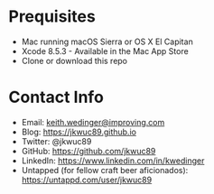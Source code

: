 # Prequisites
 * Mac running macOS Sierra or OS X El Capitan
 * Xcode 8.5.3 - Available in the Mac App Store
 * Clone or download this repo

# Contact Info
 * Email: keith.wedinger@improving.com
 * Blog: https://jkwuc89.github.io
 * Twitter: @jkwuc89
 * GitHub: https://github.com/jkwuc89
 * LinkedIn: https://www.linkedin.com/in/kwedinger
 * Untapped (for fellow craft beer aficionados): https://untappd.com/user/jkwuc89

